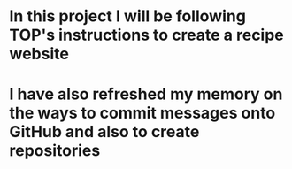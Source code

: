 # In this project I will be following TOP's instructions to create a recipe website

# I have also refreshed my memory on the ways to commit messages onto GitHub and also to create repositories


